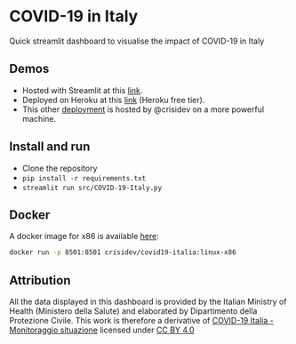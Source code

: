 # COVID-19 in Italy

Quick streamlit dashboard to visualise the impact of COVID-19 in Italy

## Demos

* Hosted with Streamlit at this [link](https://share.streamlit.io/tommasobonomo/covid19-italy/src/COVID-19-Italy.py).
* Deployed on Heroku at this [link](https://covid19italy.herokuapp.com/) (Heroku free tier).
* This other [deployment](https://covid19italy.crisidev.org/) is hosted by @crisidev on a more powerful machine.

## Install and run

- Clone the repository
- `pip install -r requirements.txt`
- `streamlit run src/COVID-19-Italy.py`

## Docker
A docker image for x86 is available [here](https://hub.docker.com/r/crisidev/covid19-italia):

```sh
docker run -p 8501:8501 crisidev/covid19-italia:linux-x86
```

## Attribution

All the data displayed in this dashboard is provided by the Italian Ministry of Health (Ministero della Salute) and elaborated by Dipartimento della Protezione Civile. This work is therefore a derivative of [COVID-19 Italia - Monitoraggio situazione](https://github.com/pcm-dpc/COVID-19) licensed under [CC BY 4.0](https://creativecommons.org/licenses/by/4.0/)
